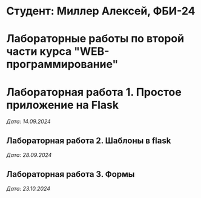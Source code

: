 # Студент: Миллер Алексей, ФБИ-24

# Лабораторные работы по второй части курса "WEB-программирование"

# Лабораторная работа 1. Простое приложение на Flask

*Дата: 14.09.2024*

## Лабораторная работа 2. Шаблоны в flask

*Дата: 28.09.2024*

## Лабораторная работа 3. Формы

*Дата: 23.10.2024*
